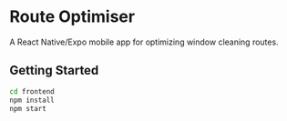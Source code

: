 # Route Optimiser

A React Native/Expo mobile app for optimizing window cleaning routes.

## Getting Started
```bash
cd frontend
npm install  
npm start
```
